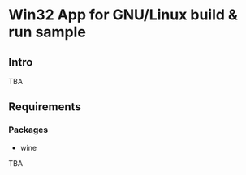 # Win32 App for GNU/Linux build & run sample


## Intro

TBA


## Requirements

### Packages

- wine

TBA

